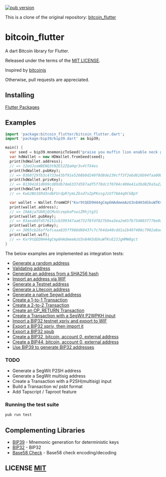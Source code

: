 <a href="https://pub.dartlang.org/packages/bitcoin_flutter"><img alt="pub version" src="https://img.shields.io/pub/v/bitcoin_flutter.svg?style=flat-square"></a>

This is a clone of the original repository: [bitcoin_flutter](https://github.com/dart-bitcoin/bitcoin_flutter)

# bitcoin_flutter

A dart Bitcoin library for Flutter.

Released under the terms of the [MIT LICENSE](LICENSE).

Inspired by [bitcoinjs](https://github.com/bitcoinjs/bitcoinjs-lib)

Otherwise, pull requests are appreciated.

## Installing

[Flutter Packages](https://pub.dartlang.org/packages/bitcoin_flutter#-installing-tab-)

## Examples

```dart
import 'package:bitcoin_flutter/bitcoin_flutter.dart';
import 'package:bip39/bip39.dart' as bip39;

main() {
  var seed = bip39.mnemonicToSeed("praise you muffin lion enable neck grocery crumble super myself license ghost");
  var hdWallet = new HDWallet.fromSeed(seed);
  print(hdWallet.address);
  // => 12eUJoaWBENQ3tNZE52ZQaHqr3v4tTX4os
  print(hdWallet.pubKey);
  // => 0360729fb3c4733e43bf91e5208b0d240f8d8de239cff3f2ebd616b94faa0007f4
  print(hdWallet.privKey);
  // => 01304181d699cd89db7de6337d597adf5f78dc1f0784c400e41a3bd829a5a226
  print(hdWallet.wif);
  // => KwG2BU1ERd3ndbFUrdpR7ymLZbsd7xZpPKxsgJzUf76A4q9CkBpY

  var wallet = Wallet.fromWIF("Kxr9tQED9H44gCmp6HAdmemAzU3n84H3dGkuWTKvE23JgHMW8gct");
  print(wallet.address);
  // => 19AAjaTUbRjQCMuVczepkoPswiZRhjtg31
  print(wallet.pubKey);
  // => 03aea0dfd576151cb399347aa6732f8fdf027b9ea3ea2e65fb754803f776e0a509
  print(wallet.privKey);
  // => 3095cb26affefcaaa835ff968d60437c7c764da40cdd1a1b497406c7902a8ac9
  print(wallet.wif);
  // => Kxr9tQED9H44gCmp6HAdmemAzU3n84H3dGkuWTKvE23JgHMW8gct
}
```

The below examples are implemented as integration tests:
- [Generate a random address](https://github.com/anicdh/bitcoin-dart/blob/master/test/integration/addresses_test.dart#L21)
- [Validating address](https://github.com/anicdh/bitcoin-dart/blob/master/test/address_test.dart)
- [Generate an address from a SHA256 hash](https://github.com/anicdh/bitcoin-dart/blob/master/test/integration/addresses_test.dart#L26)
- [Import an address via WIF](https://github.com/anicdh/bitcoin-dart/blob/master/test/integration/addresses_test.dart#L32)
- [Generate a Testnet address](https://github.com/anicdh/bitcoin-dart/blob/master/test/integration/addresses_test.dart#L37)
- [Generate a Litecoin address](https://github.com/anicdh/bitcoin-dart/blob/master/test/integration/addresses_test.dart#L45)
- [Generate a native Segwit address](https://github.com/anicdh/bitcoin-dart/blob/master/test/integration/addresses_test.dart#L53)
- [Create a 1-to-1 Transaction](https://github.com/anicdh/bitcoin-dart/blob/master/test/integration/transactions_test.dart#L10)
- [Create a 2-to-2 Transaction](https://github.com/anicdh/bitcoin-dart/blob/master/test/integration/transactions_test.dart#L29)
- [Create an OP_RETURN Transaction](https://github.com/anicdh/bitcoin-dart/blob/master/test/integration/transactions_test.dart#L61)
- [Create a Transaction with a SegWit P2WPKH input](https://github.com/anicdh/bitcoin-dart/blob/master/test/integration/transactions_test.dart#L45)
- [Import a BIP32 testnet xpriv and export to WIF](https://github.com/anicdh/bitcoin-dart/blob/master/test/integration/bip32_test.dart#L9)
- [Export a BIP32 xpriv, then import it](https://github.com/anicdh/bitcoin-dart/blob/master/test/integration/bip32_test.dart#L14)
- [Export a BIP32 xpub](https://github.com/anicdh/bitcoin-dart/blob/master/test/integration/bip32_test.dart#L23)
- [Create a BIP32, bitcoin, account 0, external address](https://github.com/anicdh/bitcoin-dart/blob/master/test/integration/bip32_test.dart#L30)
- [Create a BIP44, bitcoin, account 0, external address](https://github.com/anicdh/bitcoin-dart/blob/master/test/integration/bip32_test.dart#L41)
- [Use BIP39 to generate BIP32 addresses](https://github.com/anicdh/bitcoin-dart/blob/master/test/integration/bip32_test.dart#L56)


### TODO
- Generate a SegWit P2SH address
- Generate a SegWit multisig address
- Create a Transaction with a P2SH(multisig) input
- Build a Transaction w/ psbt format
- Add Tapscript / Taproot feature

### Running the test suite

``` bash
pub run test
```

## Complementing Libraries
- [BIP39](https://github.com/anicdh/bip39) - Mnemonic generation for deterministic keys
- [BIP32](https://github.com/anicdh/bip32) - BIP32
- [Base58 Check](https://github.com/anicdh/bs58check-dart) - Base58 check encoding/decoding

## LICENSE [MIT](LICENSE)
